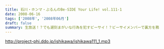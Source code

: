 ```yaml
---
title: 石川・ホンマ・ぶるんのBe-SIDE Your Life! vol.111-1
date: 2008-06-16
tags: ['2008年', '2008年06月']
draft: false
summary: 生放送！？でも遅刻まがいな行為を犯すビーサイ！？ビーサイメンバーで裏方を務めました「T.V.Revolution」をご覧になられた方々の感想メール・・・ありがとうゴザイマス！NAMAE
---
```


http://project-phi.ddo.jp/ishikawa/ishikawa111_1.mp3
